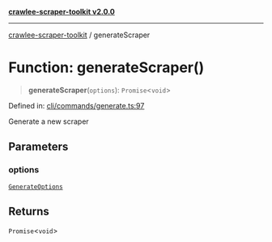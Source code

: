 [**crawlee-scraper-toolkit v2.0.0**](../README.md)

***

[crawlee-scraper-toolkit](../globals.md) / generateScraper

# Function: generateScraper()

> **generateScraper**(`options`): `Promise`\<`void`\>

Defined in: [cli/commands/generate.ts:97](https://github.com/devalexanderdaza/crawlee-scraper-toolkit/blob/main/src/cli/commands/generate.ts#L97)

Generate a new scraper

## Parameters

### options

[`GenerateOptions`](../-internal-/interfaces/GenerateOptions.md)

## Returns

`Promise`\<`void`\>
